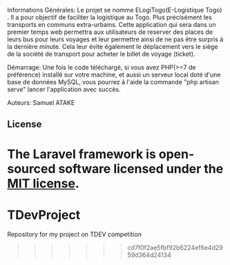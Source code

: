 Informations Générales:
Le projet se nomme ELogiTogo(E-Logistique Togo) .
Il a pour objectif de faciliter la logistique au Togo. Plus précisément les transports en communs extra-urbains.
Cette application qui sera dans un premier temps web permettra aux utilisateurs de reserver des places de leurs bus pour leurs voyages et leur permettre ainsi de ne pas être surpris à la dernière minute. Cela leur évite également le déplacement vers le siège de la société de transport pour acheter le billet de voyage (ticket).

Démarrage:
Une fois le code téléchargé, si vous avez PHP(>=7 de préférence) installé sur votre machine, et aussi un serveur local doté d'une base de données MySQL, vous pourrez à l'aide la commande "php artisan serve" lancer l'application avec succès.

Auteurs:
Samuel ATAKE

## License

The Laravel framework is open-sourced software licensed under the [MIT license](https://opensource.org/licenses/MIT).
=======
# TDevProject
Repository for my project on TDEV competition
>>>>>>> cd7f0f2ae5fbf92b6224ef6e4d2959d364d24134
